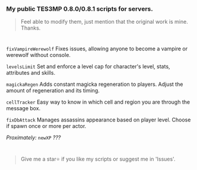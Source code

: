 ### My public TES3MP 0.8.0/0.8.1 scripts for servers.
> Feel able to modify them, just mention that the original work is mine. Thanks.
#

```fixVampireWerewolf``` Fixes issues, allowing anyone to become a vampire or werewolf without console.

```levelsLimit``` Set and enforce a level cap for character's level, stats, attributes and skills.

```magickaRegen``` Adds constant magicka regeneration to players. Adjust the amount of regeneration and its timing.

```cellTracker``` Easy way to know in which cell and region you are through the message box.

```fixDbAttack``` Manages assassins appearance based on player level. Choose if spawn once or more per actor.

*Proximately:* ```newXP``` *???*

#
> Give me a star⭐ if you like my scripts or suggest me in 'Issues'.
